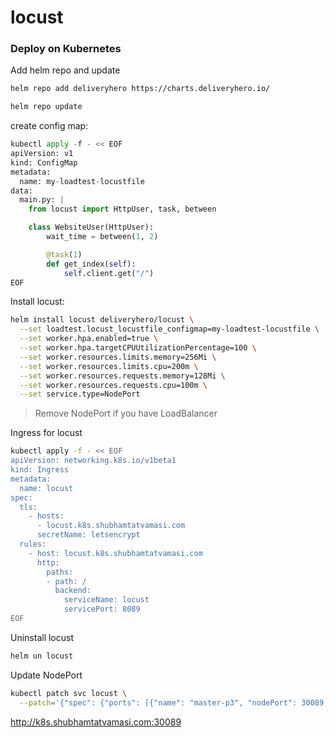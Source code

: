 # locust


### Deploy on Kubernetes

Add helm repo and update
```bash
helm repo add deliveryhero https://charts.deliveryhero.io/

helm repo update
```

create config map:
```python
kubectl apply -f - << EOF
apiVersion: v1
kind: ConfigMap
metadata:
  name: my-loadtest-locustfile
data:
  main.py: |
    from locust import HttpUser, task, between

    class WebsiteUser(HttpUser):
        wait_time = between(1, 2)

        @task(1)
        def get_index(self):
            self.client.get("/")
EOF
```

Install locust:
```bash
helm install locust deliveryhero/locust \
  --set loadtest.locust_locustfile_configmap=my-loadtest-locustfile \
  --set worker.hpa.enabled=true \
  --set worker.hpa.targetCPUUtilizationPercentage=100 \
  --set worker.resources.limits.memory=256Mi \
  --set worker.resources.limits.cpu=200m \
  --set worker.resources.requests.memory=128Mi \
  --set worker.resources.requests.cpu=100m \
  --set service.type=NodePort
```
> Remove NodePort if you have LoadBalancer

Ingress for locust
```bash
kubectl apply -f - << EOF
apiVersion: networking.k8s.io/v1beta1
kind: Ingress
metadata:
  name: locust
spec:
  tls:
    - hosts:
      - locust.k8s.shubhamtatvamasi.com
      secretName: letsencrypt
  rules:
    - host: locust.k8s.shubhamtatvamasi.com
      http:
        paths:
        - path: /
          backend:
            serviceName: locust
            servicePort: 8089
EOF
```

Uninstall locust
```bash
helm un locust
```

Update NodePort
```bash
kubectl patch svc locust \
  --patch='{"spec": {"ports": [{"name": "master-p3", "nodePort": 30089, "port": 8089}]}}'
```

http://k8s.shubhamtatvamasi.com:30089
